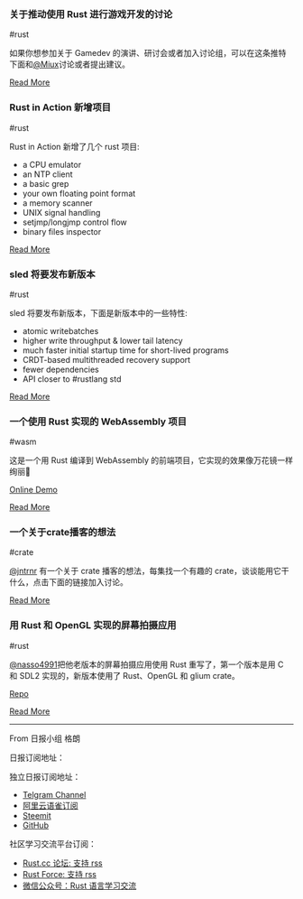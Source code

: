 ### 关于推动使用 Rust 进行游戏开发的讨论

#rust

如果你想参加关于 Gamedev 的演讲、研讨会或者加入讨论组，可以在这条推特下面和[@Miux](https://twitter.com/angelmixu)讨论或者提出建议。

[Read More](https://twitter.com/angelmixu/status/1154816448096886789)

### Rust in Action 新增项目

#rust

Rust in Action 新增了几个 rust 项目:

- a CPU emulator
- an NTP client
- a basic grep
- your own floating point format 
- a memory scanner
- UNIX signal handling
- setjmp/longjmp control flow
- binary files inspector

[Read More](http://www.rustinaction.com/)

### sled 将要发布新版本

#rust

sled 将要发布新版本，下面是新版本中的一些特性:

* atomic writebatches 
* higher write throughput & lower tail latency
* much faster initial startup time for short-lived programs
* CRDT-based multithreaded recovery support
* fewer dependencies
* API closer to #rustlang std

[Read More](https://github.com/graphql-rust/juniper)


### 一个使用 Rust 实现的 WebAssembly 项目

#wasm

这是一个用 Rust 编译到 WebAssembly 的前端项目，它实现的效果像万花镜一样绚丽🦚

[Online Demo](https://ran.do/pythia)

[Read More](https://twitter.com/josephreisinger/status/1153679861921329158)


### 一个关于crate播客的想法

#crate

[@jntrnr](https://twitter.com/jntrnr) 有一个关于 crate 播客的想法，每集找一个有趣的 crate，谈谈能用它干什么，点击下面的链接加入讨论。

[Read More](https://twitter.com/jntrnr/status/1154869171231973376)

### 用 Rust 和 OpenGL 实现的屏幕拍摄应用

#rust

[@nasso4991](https://twitter.com/nasso4991)把他老版本的屏幕拍摄应用使用 Rust 重写了，第一个版本是用 C 和 SDL2 实现的，新版本使用了 Rust、OpenGL 和 glium crate。

[Repo](https://github.com/nasso/screensnap)

[Read More](https://twitter.com/nasso4991/status/1154122993846689792)

---

From 日报小组 格朗

日报订阅地址：

独立日报订阅地址：

- [Telgram Channel](https://t.me/rust_daily_news)
- [阿里云语雀订阅](https://www.yuque.com/chaosbot/rustnews)
- [Steemit](https://steemit.com/@blackanger)
- [GitHub](https://github.com/RustStudy/rust_daily_news)

社区学习交流平台订阅：

- [Rust.cc 论坛: 支持 rss](https://rust.cc)
- [Rust Force: 支持 rss](https://rustforce.net/)
- [微信公众号：Rust 语言学习交流](https://rust.cc/article?id=ed7c9379-d681-47cb-9532-0db97d883f62)
